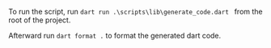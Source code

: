 To run the script, run `dart run .\scripts\lib\generate_code.dart ` from the
root of the project. 

Afterward run `dart format .` to format the generated dart
code.